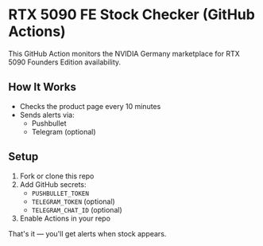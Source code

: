 # RTX 5090 FE Stock Checker (GitHub Actions)

This GitHub Action monitors the NVIDIA Germany marketplace for RTX 5090 Founders Edition availability.

## How It Works

- Checks the product page every 10 minutes
- Sends alerts via:
  - Pushbullet
  - Telegram (optional)

## Setup

1. Fork or clone this repo
2. Add GitHub secrets:
   - `PUSHBULLET_TOKEN`
   - `TELEGRAM_TOKEN` (optional)
   - `TELEGRAM_CHAT_ID` (optional)
3. Enable Actions in your repo

That's it — you'll get alerts when stock appears.
